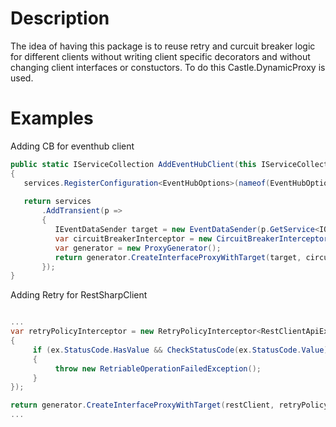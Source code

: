 ﻿# Description

The idea of having this package is to reuse retry and curcuit breaker logic for different clients without writing client specific decorators and without changing client interfaces or constuctors.
To do this Castle.DynamicProxy is used.

# Examples

Adding CB for eventhub client


```csharp
public static IServiceCollection AddEventHubClient(this IServiceCollection services)
{
   services.RegisterConfiguration<EventHubOptions>(nameof(EventHubOptions));
            
   return services
       .AddTransient(p =>
       {
          IEventDataSender target = new EventDataSender(p.GetService<IOptionsSnapshot<EventHubOptions>>(), p.GetService<ILogger<EventDataSender>>());
          var circuitBreakerInterceptor = new CircuitBreakerInterceptor(p.GetService<ICircuitBreakerClient>(), nameof(EventDataSender));
          var generator = new ProxyGenerator();
          return generator.CreateInterfaceProxyWithTarget(target, circuitBreakerInterceptor);
       });
}
```

Adding Retry for RestSharpClient

```csharp

...
var retryPolicyInterceptor = new RetryPolicyInterceptor<RestClientApiException>(retryPolicy ?? _retryPolicy, _loggerService, (ex) =>
{
     if (ex.StatusCode.HasValue && CheckStatusCode(ex.StatusCode.Value))
     {
          throw new RetriableOperationFailedException();
     }
});

return generator.CreateInterfaceProxyWithTarget(restClient, retryPolicyInterceptor);
...
```